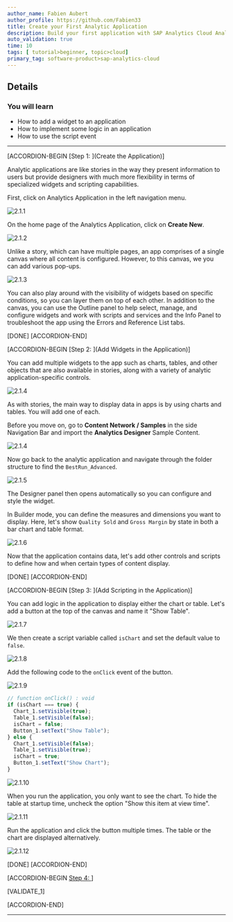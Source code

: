 ```yaml
---
author_name: Fabien Aubert
author_profile: https://github.com/Fabien33
title: Create your First Analytic Application
description: Build your first application with SAP Analytics Cloud Analytics Designer
auto_validation: true
time: 10
tags: [ tutorial>beginner, topic>cloud]
primary_tag: software-product>sap-analytics-cloud
---
```


<!-- ## Prerequisites
 - Prerequisite 1
 - Prerequisite 2 -->

## Details
### You will learn
  - How to add a widget to an application
  - How to implement some logic in an application
  - How to use the script event

<!-- Add additional information: Background information, longer prerequisites -->

---

[ACCORDION-BEGIN [Step 1: ](Create the Application)]

Analytic applications are like stories in the way they present information to users but provide designers with much more flexibility in terms of specialized widgets and scripting capabilities.

First, click on Analytics Application in the left navigation menu.

![2.1.1](2.1.1.jpg)

On the home page of the Analytics Application, click on **Create New**.

![2.1.2](2.1.2.jpg)

Unlike a story, which can have multiple pages, an app comprises of a single canvas where all content is configured. However, to this canvas, we you can add various pop-ups.

![2.1.3](2.1.3.jpg)

You can also play around with the visibility of widgets based on specific conditions, so you can layer them on top of each other. In addition to the canvas, you can use the Outline panel to help select, manage, and configure widgets and work with scripts and services and the Info Panel to troubleshoot the app using the Errors and Reference List tabs.

[DONE]
[ACCORDION-END]

[ACCORDION-BEGIN [Step 2: ](Add Widgets in the Application)]

You can add multiple widgets to the app such as charts, tables, and other objects that are also available in stories, along with a variety of analytic application-specific controls.

![2.1.4](2.1.4.jpg)

As with stories, the main way to display data in apps is by using charts and tables. You will add one of each.

Before you move on, go to **Content Network / Samples** in the side Navigation Bar and import the **Analytics Designer** Sample Content.

![2.1.4](2.1.4.2.png)

Now go back to the analytic application and navigate through the folder structure to find the `BestRun_Advanced`.

![2.1.5](2.1.5.png)

The Designer panel then opens automatically so you can configure and style the widget.  

In Builder mode, you can define the measures and dimensions you want to display. Here, let's show `Quality Sold` and `Gross Margin` by state in both a bar chart and table format.

![2.1.6](2.1.6.jpg)

Now that the application contains data, let's add other controls and scripts to define how and when certain types of content display.

[DONE]
[ACCORDION-END]


[ACCORDION-BEGIN [Step 3: ](Add Scripting in the Application)]

You can add logic in the application to display either the chart or table. Let's add a button at the top of the canvas and name it "Show Table".

![2.1.7](2.1.7.jpg)

We then create a script variable called `isChart` and set the default value to `false`.

![2.1.8](2.1.8.jpg)

Add the following code to the `onClick` event of the button.

![2.1.9](2.1.9.jpg)

``` JavaScript
// function onClick() : void
if (isChart === true) {
  Chart_1.setVisible(true);
  Table_1.setVisible(false);
  isChart = false;
  Button_1.setText("Show Table");
} else {
  Chart_1.setVisible(false);
  Table_1.setVisible(true);
  isChart = true;
  Button_1.setText("Show Chart");
}
```

![2.1.10](2.1.10.jpg)

When you run the application, you only want to see the chart. To hide the table at startup time, uncheck the option "Show this item at view time".

![2.1.11](2.1.11.jpg)

Run the application and click the button multiple times. The table or the chart are displayed alternatively.

![2.1.12](2.1.12.gif)

[DONE]
[ACCORDION-END]

[ACCORDION-BEGIN [Step 4: ](XXXXX)]

[VALIDATE_1]

[ACCORDION-END]

---
